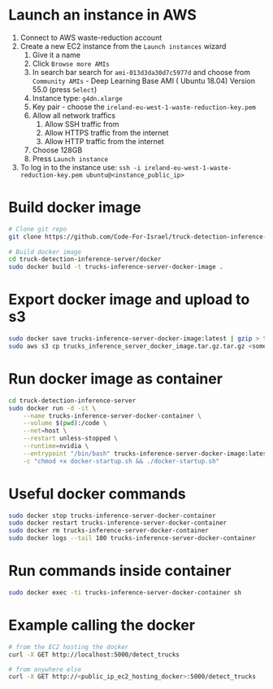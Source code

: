 # Launch an instance in AWS

1. Connect to AWS waste-reduction account
2. Create a new EC2 instance from the `Launch instances` wizard
    1. Give it a name
    2. Click `Browse more AMIs`
    3. In search bar search for `ami-013d3da30d7c5977d` and choose from `Community AMIs` - Deep Learning Base AMI (
       Ubuntu 18.04) Version 55.0 (press `Select`)
    4. Instance type: `g4dn.xlarge`
    5. Key pair - choose the `ireland-eu-west-1-waste-reduction-key.pem`
    6. Allow all network traffics
        1. Allow SSH traffic from
        2. Allow HTTPS traffic from the internet
        3. Allow HTTP traffic from the internet
    7. Choose 128GB
    8. Press `Launch instance`
3. To log in to the instance use: `ssh -i ireland-eu-west-1-waste-reduction-key.pem ubuntu@<instance_public_ip>`

# Build docker image

```bash
# Clone git repo
git clone https://github.com/Code-For-Israel/truck-detection-inference-server.git
 
# Build docker image
cd truck-detection-inference-server/docker
sudo docker build -t trucks-inference-server-docker-image .
```

# Export docker image and upload to s3

```bash
sudo docker save trucks-inference-server-docker-image:latest | gzip > trucks_inference_server_docker_image.tar.gz
sudo aws s3 cp trucks_inference_server_docker_image.tar.gz.tar.gz <some s3 path>
```

# Run docker image as container

```bash
cd truck-detection-inference-server
sudo docker run -d -it \
    --name trucks-inference-server-docker-container \
    --volume $(pwd):/code \
    --net=host \
    --restart unless-stopped \
    --runtime=nvidia \
    --entrypoint "/bin/bash" trucks-inference-server-docker-image:latest \
    -c "chmod +x docker-startup.sh && ./docker-startup.sh"
```

# Useful docker commands

```bash
sudo docker stop trucks-inference-server-docker-container
sudo docker restart trucks-inference-server-docker-container
sudo docker rm trucks-inference-server-docker-container
sudo docker logs --tail 100 trucks-inference-server-docker-container 
```

# Run commands inside container

```bash
sudo docker exec -ti trucks-inference-server-docker-container sh
```

# Example calling the docker

```bash
# from the EC2 hosting the docker
curl -X GET http://localhost:5000/detect_trucks

# from anywhere else
curl -X GET http://<public_ip_ec2_hosting_docker>:5000/detect_trucks
```
